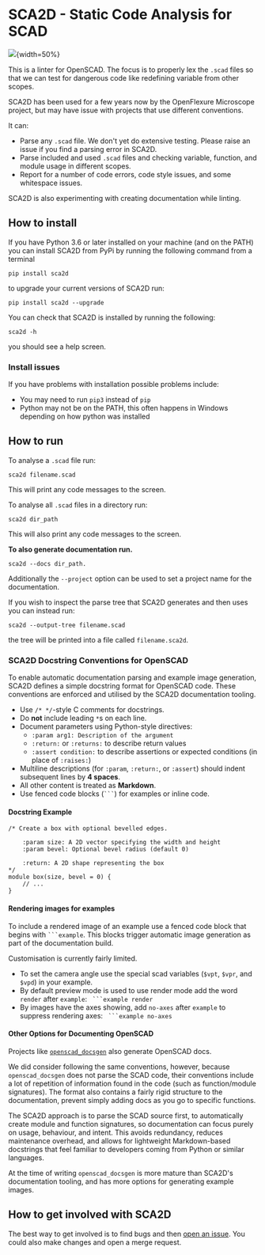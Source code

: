# SCA2D - Static Code Analysis for SCAD

![](identity/SCA2D.png){width=50%}

This is a linter for OpenSCAD. The focus is to properly lex the `.scad` files so that we can test for dangerous code like redefining variable from other scopes.

SCA2D has been used for a few years now by the OpenFlexure Microscope project, but may have issue with projects that use different conventions.

It can:

* Parse any `.scad` file. We don't yet do extensive testing. Please raise an issue if you find a parsing error in SCA2D.
* Parse included and used `.scad` files and checking variable, function, and module usage in different scopes.
* Report for a number of code errors, code style issues, and some whitespace issues.

SCA2D is also experimenting with creating documentation while linting.

## How to install

If you have Python 3.6 or later installed on your machine (and on the PATH) you can install SCA2D from PyPi by running the following command from a terminal

    pip install sca2d

to upgrade your current versions of SCA2D run:

    pip install sca2d --upgrade

You can check that SCA2D is installed by running the following:

    sca2d -h

you should see a help screen.

### Install issues

If you have problems with installation possible problems include:

* You may need to run `pip3` instead of `pip`
* Python may not be on the PATH, this often happens in Windows depending on how python was installed

## How to run

To analyse a `.scad` file run:

    sca2d filename.scad

This will print any code messages to the screen.

To analyse all `.scad` files in a directory run:

    sca2d dir_path

This will also print any code messages to the screen.

**To also generate documentation run.**

    sca2d --docs dir_path.

Additionally the `--project` option can be used to set a project name for the documentation.

If you wish to inspect the parse tree that SCA2D generates and then uses you can instead run:

    sca2d --output-tree filename.scad

the tree will be printed into a file called `filename.sca2d`.


### SCA2D Docstring Conventions for OpenSCAD

To enable automatic documentation parsing and example image generation, SCA2D defines a simple docstring format for OpenSCAD code. These conventions are enforced and utilised by the SCA2D documentation tooling.

- Use `/* */`-style C comments for docstrings.
- Do **not** include leading `*`s on each line.
- Document parameters using Python-style directives:
  - `:param arg1: Description of the argument`
  - `:return:` or `:returns:` to describe return values
  - `:assert condition:` to describe assertions or expected conditions (in place of `:raises:`)
- Multiline descriptions (for `:param`, `:return:`, or `:assert`) should indent subsequent lines by **4 spaces**.
- All other content is treated as **Markdown**.
- Use fenced code blocks (` ``` `) for examples or inline code.

#### Docstring Example

```scad
/* Create a box with optional bevelled edges.

    :param size: A 2D vector specifying the width and height
    :param bevel: Optional bevel radius (default 0)

    :return: A 2D shape representing the box
*/
module box(size, bevel = 0) {
    // ...
}
```

#### Rendering images for examples

To include a rendered image of an example use a fenced code block that begins with ` ```example `. This blocks trigger automatic image generation as part of the documentation build.

Customisation is currently fairly limited.

* To set the camera angle use the special scad variables (`$vpt`, `$vpr`, and `$vpd`) in your example.
* By default preview mode is used to use render mode add the word `render` after `example`: ` ```example render`
* By images have the axes showing, add `no-axes` after `example` to suppress rendering axes: ` ```example no-axes`

#### Other Options for Documenting OpenSCAD

Projects like [`openscad_docsgen`](https://https://github.com/BelfrySCAD/openscad_docsgen) also generate OpenSCAD docs. 

We did consider following the same conventions, however, because `openscad_docsgen` does not parse the SCAD code, their conventions include a lot of repetition of information found in the code (such as function/module signatures). The format also contains a fairly rigid structure to the documentation, prevent simply adding docs as you go to specific functions.

The SCA2D approach is to parse the SCAD source first, to automatically create module and function signatures, so documentation can focus purely on usage, behaviour, and intent. This avoids redundancy, reduces maintenance overhead, and allows for lightweight Markdown-based docstrings that feel familiar to developers coming from Python or similar languages.

At the time of writing `openscad_docsgen` is more mature than SCA2D's documentation tooling, and has more options for generating example images.


## How to get involved with SCA2D

The best way to get involved is to find bugs and then [open an issue](https://gitlab.com/bath_open_instrumentation_group/sca2d/-/issues). You could also make changes and open a merge request.
